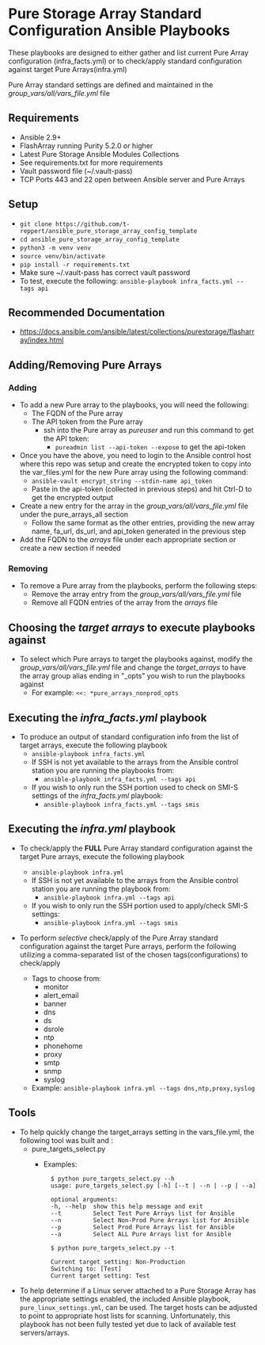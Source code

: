 # Pure Storage Array Standard Configuration Ansible Playbooks

These playbooks are designed to either gather and list current Pure Array configuration (infra_facts.yml) or to check/apply standard configuration against target Pure Arrays(infra.yml)

Pure Array standard settings are defined and maintained in the *group_vars/all/vars_file.yml* file

## Requirements

- Ansible 2.9+
- FlashArray running Purity 5.2.0 or higher
- Latest Pure Storage Ansible Modules Collections 
- See requirements.txt for more requirements
- Vault password file (~/.vault-pass)
- TCP Ports 443 and 22 open between Ansible server and Pure Arrays

## Setup

- `git clone https://github.com/t-reppert/ansible_pure_storage_array_config_template`
- `cd ansible_pure_storage_array_config_template`
- `python3 -m venv venv`
- `source venv/bin/activate`
- `pip install -r requirements.txt`
- Make sure ~/.vault-pass has correct vault password
- To test, execute the following:  `ansible-playbook infra_facts.yml --tags api`

## Recommended Documentation

- <https://docs.ansible.com/ansible/latest/collections/purestorage/flasharray/index.html>

## Adding/Removing Pure Arrays

### Adding

- To add a new Pure array to the playbooks, you will need the following:
    - The FQDN of the Pure array
    - The API token from the Pure array
        - ssh into the Pure array as *pureuser* and run this command to get the API token:
            - `pureadmin list --api-token --expose` to get the api-token
- Once you have the above, you need to login to the Ansible control host where this repo was setup and create the encrypted token to copy into the var_files.yml for the new Pure array using the following command:
    - `ansible-vault encrypt_string --stdin-name api_token`
    - Paste in the api-token (collected in previous steps) and hit Ctrl-D to get the encrypted output
- Create a new entry for the array in the *group_vars/all/vars_file.yml* file under the pure_arrays_all section
    - Follow the same format as the other entries, providing the new array name, fa_url, ds_url, and api_token generated in the previous step
- Add the FQDN to the *arrays* file under each appropriate section or create a new section if needed

### Removing

- To remove a Pure array from the playbooks, perform the following steps:
    - Remove the array entry from the *group_vars/all/vars_file.yml* file
    - Remove all FQDN entries of the array from the *arrays* file

## Choosing the *target arrays* to execute playbooks against

- To select which Pure arrays to target the playbooks against, modify the *group_vars/all/vars_file.yml* file and change the *target_arrays* to have the array group alias ending in "_opts" you wish to run the playbooks against
    - For example:  `<<: *pure_arrays_nonprod_opts`


## Executing the *infra_facts.yml* playbook

- To produce an output of standard configuration info from the list of target arrays, execute the following playbook
    - `ansible-playbook infra_facts.yml`
    - If SSH is not yet available to the arrays from the Ansible control station you are running the playbooks from:
        - `ansible-playbook infra_facts.yml --tags api`
    - If you wish to only run the SSH portion used to check on SMI-S settings of the *infra_facts.yml* playbook:
        - `ansible-playbook infra_facts.yml --tags smis`
    
## Executing the *infra.yml* playbook

- To check/apply the **FULL** Pure Array standard configuration against the target Pure arrays, execute the following playbook
    - `ansible-playbook infra.yml`
    - If SSH is not yet available to the arrays from the Ansible control station you are running the playbook from:
        - `ansible-playbook infra.yml --tags api`
    - If you wish to only run the SSH portion used to apply/check SMI-S settings:
        - `ansible-playbook infra.yml --tags smis`

- To perform *selective* check/apply of the Pure Array standard configuration against the target Pure arrays, perform the following utilizing a comma-separated list of the chosen tags(configurations) to check/apply
    - Tags to choose from:
        - monitor
        - alert_email
        - banner
        - dns
        - ds
        - dsrole
        - ntp
        - phonehome
        - proxy
        - smtp
        - snmp
        - syslog
    - Example: `ansible-playbook infra.yml --tags dns,ntp,proxy,syslog`

## Tools

- To help quickly change the target_arrays setting in the vars_file.yml, the following tool was built and :
    - pure_targets_select.py
        - Examples:

                $ python pure_targets_select.py --h
                usage: pure_targets_select.py [-h] [--t | --n | --p | --a]
            
                optional arguments:
                -h, --help  show this help message and exit
                --t         Select Test Pure Arrays list for Ansible
                --n         Select Non-Prod Pure Arrays list for Ansible
                --p         Select Prod Pure Arrays list for Ansible
                --a         Select ALL Pure Arrays list for Ansible

                $ python pure_targets_select.py --t

                Current target setting: Non-Production
                Switching to: [Test]
                Current target setting: Test
 
- To help determine if a Linux server attached to a Pure Storage Array has the appropriate settings enabled, the included Ansible playbook, `pure_linux_settings.yml`, can be used.  The target hosts can be adjusted to point to appropriate host lists for scanning.  Unfortunately, this playbook has not been fully tested yet due to lack of available test servers/arrays.
